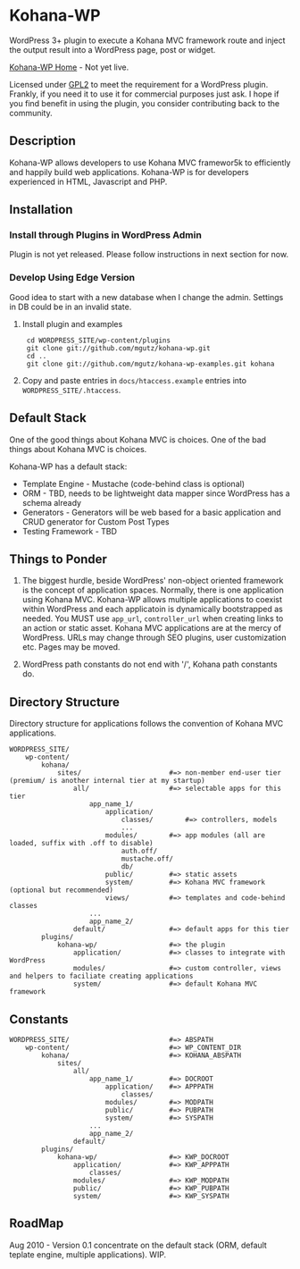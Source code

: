 # Kohana-WP

WordPress 3+ plugin to execute a Kohana MVC framework route and inject
the output result into a WordPress page, post or widget.

[Kohana-WP Home](http://kohana-wp.mgutz.com) - Not yet live.

Licensed under [GPL2](http://www.gnu.org/licenses/old-licenses/gpl-2.0.html) to meet the
requirement for a WordPress plugin. Frankly, if you need it to use it for commercial purposes just ask. 
I hope if you find benefit in using the plugin, you consider contributing back to the community.

## Description

Kohana-WP allows developers to use Kohana MVC framewor5k to efficiently and happily build 
web applications. Kohana-WP is for developers experienced in HTML, Javascript and PHP.

## Installation

### Install through Plugins in WordPress Admin

Plugin is not yet released. Please follow instructions in next section for now.

### Develop Using Edge Version

Good idea to start with a new database when I change the admin. Settings in DB could be in an invalid state.

1. Install plugin and examples

        cd WORDPRESS_SITE/wp-content/plugins
        git clone git://github.com/mgutz/kohana-wp.git
        cd ..
        git clone git://github.com/mgutz/kohana-wp-examples.git kohana

2. Copy and paste entries in `docs/htaccess.example` entries into `WORDPRESS_SITE/.htaccess`.

## Default Stack

One of the good things about Kohana MVC is choices. One of the bad things about Kohana MVC is choices.

Kohana-WP has a default stack:

* Template Engine - Mustache (code-behind class is optional)
* ORM - TBD, needs to be lightweight data mapper since WordPress has a schema already
* Generators - Generators will be web based for a basic application and CRUD generator for Custom Post Types
* Testing Framework - TBD

## Things to Ponder

1. The biggest hurdle, beside WordPress' non-object oriented framework is the concept of application spaces.
   Normally, there is
   one application using Kohana MVC. Kohana-WP allows multiple applications to coexist within
   WordPress and each applicatoin is dynamically bootstrapped as needed. You MUST use `app_url`,
   `controller_url` when creating links
   to an action or static asset. Kohana MVC applications are at the mercy of WordPress.
   URLs may change through SEO plugins, user customization etc. Pages may be moved.
   
2. WordPress path constants do not end with '/', Kohana path constants do.


## Directory Structure

Directory structure for applications follows the convention of Kohana MVC applications. 

    WORDPRESS_SITE/
        wp-content/
            kohana/
                sites/                      #=> non-member end-user tier (premium/ is another internal tier at my startup)
                    all/                    #=> selectable apps for this tier
                        app_name_1/
                            application/    
                                classes/        #=> controllers, models
                                ...
                            modules/        #=> app modules (all are loaded, suffix with .off to disable)
                                auth.off/
                                mustache.off/
                                db/
                            public/         #=> static assets
                            system/         #=> Kohana MVC framework (optional but recommended)
                            views/          #=> templates and code-behind classes
                        ...
                        app_name_2/
                    default/                #=> default apps for this tier
            plugins/
                kohana-wp/                  #=> the plugin
                    application/            #=> classes to integrate with WordPress
                    modules/                #=> custom controller, views and helpers to faciliate creating applications
                    system/                 #=> default Kohana MVC framework

## Constants

    WORDPRESS_SITE/                         #=> ABSPATH
        wp-content/                         #=> WP_CONTENT_DIR
            kohana/                         #=> KOHANA_ABSPATH
                sites/                      
                    all/                    
                        app_name_1/         #=> DOCROOT
                            application/    #=> APPPATH 
                                classes/
                            modules/        #=> MODPATH
                            public/         #=> PUBPATH 
                            system/         #=> SYSPATH
                        ...
                        app_name_2/
                    default/                
            plugins/
                kohana-wp/                  #=> KWP_DOCROOT
                    application/            #=> KWP_APPPATH
                        classes/
                    modules/                #=> KWP_MODPATH
                    public/                 #=> KWP_PUBPATH
                    system/                 #=> KWP_SYSPATH
                
## RoadMap

Aug 2010 - Version 0.1 concentrate on the default stack (ORM, default teplate engine, multiple applications). WIP.

